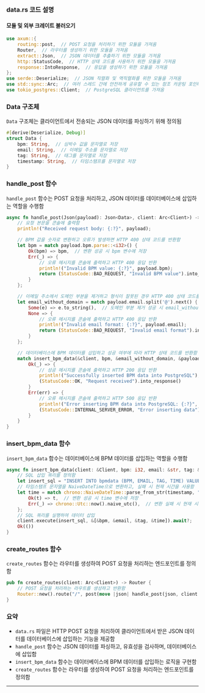 ### data.rs 코드 설명

#### 모듈 및 외부 크레이트 불러오기
```rust
use axum::{
    routing::post,  // POST 요청을 처리하기 위한 모듈을 가져옴
    Router,  // 라우터를 생성하기 위한 모듈을 가져옴
    extract::Json,  // JSON 데이터를 추출하기 위한 모듈을 가져옴
    http::StatusCode,  // HTTP 상태 코드를 사용하기 위한 모듈을 가져옴
    response::IntoResponse,  // 응답을 생성하기 위한 모듈을 가져옴
};
use serde::Deserialize;  // JSON 직렬화 및 역직렬화를 위한 모듈을 가져옴
use std::sync::Arc;  // 여러 스레드 간에 안전하게 공유할 수 있는 참조 카운팅 포인터를 가져옴
use tokio_postgres::Client;  // PostgreSQL 클라이언트를 가져옴
```

### Data 구조체
`Data` 구조체는 클라이언트에서 전송되는 JSON 데이터를 파싱하기 위해 정의됨
```rust
#[derive(Deserialize, Debug)]
struct Data {
    bpm: String,  // 심박수 값을 문자열로 저장
    email: String,  // 이메일 주소를 문자열로 저장
    tag: String,  // 태그를 문자열로 저장
    timestamp: String,  // 타임스탬프를 문자열로 저장
}
```

### handle_post 함수
`handle_post` 함수는 POST 요청을 처리하고, JSON 데이터를 데이터베이스에 삽입하는 역할을 수행함
```rust
async fn handle_post(Json(payload): Json<Data>, client: Arc<Client>) -> impl IntoResponse {
    // 요청 본문을 콘솔에 출력함
    println!("Received request body: {:?}", payload);

    // BPM 값을 숫자로 변환하고 오류가 발생하면 HTTP 400 상태 코드를 반환함
    let bpm = match payload.bpm.parse::<i32>() {
        Ok(bpm) => bpm,  // 변환 성공 시 bpm 변수에 저장
        Err(_) => {
            // 오류 메시지를 콘솔에 출력하고 HTTP 400 응답 반환
            println!("Invalid BPM value: {:?}", payload.bpm);
            return (StatusCode::BAD_REQUEST, "Invalid BPM value").into_response();
        }
    };

    // 이메일 주소에서 도메인 부분을 제거하고 형식이 잘못된 경우 HTTP 400 상태 코드를 반환함
    let email_without_domain = match payload.email.split('@').next() {
        Some(e) => e.to_string(),  // 도메인 부분 제거 성공 시 email_without_domain 변수에 저장
        None => {
            // 오류 메시지를 콘솔에 출력하고 HTTP 400 응답 반환
            println!("Invalid email format: {:?}", payload.email);
            return (StatusCode::BAD_REQUEST, "Invalid email format").into_response();
        }
    };

    // 데이터베이스에 BPM 데이터를 삽입하고 성공 여부에 따라 HTTP 상태 코드를 반환함
    match insert_bpm_data(&client, bpm, &email_without_domain, &payload.tag, &payload.timestamp).await {
        Ok(_) => {
            // 성공 메시지를 콘솔에 출력하고 HTTP 200 응답 반환
            println!("Successfully inserted BPM data into PostgreSQL");
            (StatusCode::OK, "Request received").into_response()
        }
        Err(err) => {
            // 오류 메시지를 콘솔에 출력하고 HTTP 500 응답 반환
            println!("Error inserting BPM data into PostgreSQL: {:?}", err);
            (StatusCode::INTERNAL_SERVER_ERROR, "Error inserting data").into_response()
        }
    }
}
```

### insert_bpm_data 함수
`insert_bpm_data` 함수는 데이터베이스에 BPM 데이터를 삽입하는 역할을 수행함
```rust
async fn insert_bpm_data(client: &Client, bpm: i32, email: &str, tag: &str, timestamp: &str) -> Result<(), tokio_postgres::Error> {
    // SQL 삽입 쿼리를 정의함
    let insert_sql = "INSERT INTO bpmdata (BPM, EMAIL, TAG, TIME) VALUES ($1, $2, $3, $4)";
    // 타임스탬프 문자열을 NaiveDateTime으로 변환하고, 실패 시 현재 시간을 사용함
    let time = match chrono::NaiveDateTime::parse_from_str(timestamp, "%Y-%m-%dT%H:%M:%S") {
        Ok(t) => t,  // 변환 성공 시 time 변수에 저장
        Err(_) => chrono::Utc::now().naive_utc(),  // 변환 실패 시 현재 시간 사용
    };
    // SQL 쿼리를 실행하여 데이터 삽입
    client.execute(insert_sql, &[&bpm, &email, &tag, &time]).await?;
    Ok(())
}
```

### create_routes 함수
`create_routes` 함수는 라우터를 생성하여 POST 요청을 처리하는 엔드포인트를 정의함
```rust
pub fn create_routes(client: Arc<Client>) -> Router {
    // POST 요청을 처리하는 라우트를 생성하고 반환함
    Router::new().route("/", post(move |json| handle_post(json, client.clone())))
}
```

### 요약
- `data.rs` 파일은 HTTP POST 요청을 처리하여 클라이언트에서 받은 JSON 데이터를 데이터베이스에 삽입하는 기능을 제공함
- `handle_post` 함수는 JSON 데이터를 파싱하고, 유효성을 검사하며, 데이터베이스에 삽입함
- `insert_bpm_data` 함수는 데이터베이스에 BPM 데이터를 삽입하는 로직을 구현함
- `create_routes` 함수는 라우터를 생성하여 POST 요청을 처리하는 엔드포인트를 정의함

---
